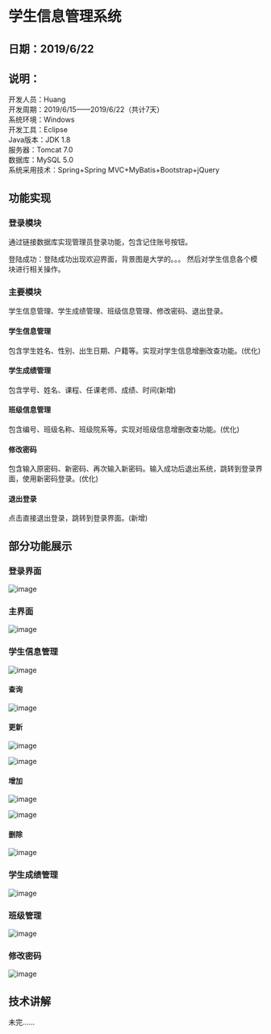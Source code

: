 
学生信息管理系统 
===============
日期：2019/6/22  
---------------
说明：  
---------------
开发人员：Huang  
开发周期：2019/6/15——2019/6/22（共计7天）  
系统环境：Windows  
开发工具：Eclipse  
Java版本：JDK 1.8  
服务器：Tomcat 7.0  
数据库：MySQL 5.0  
系统采用技术：Spring+Spring MVC+MyBatis+Bootstrap+jQuery  
  
## 功能实现 

### 登录模块
通过链接数据库实现管理员登录功能，包含记住账号按钮。

登陆成功：登陆成功出现欢迎界面，背景图是大学的。。。 然后对学生信息各个模块进行相关操作。

### 主要模块
学生信息管理、学生成绩管理、班级信息管理、修改密码、退出登录。  
#### 学生信息管理
包含学生姓名、性别、出生日期、户籍等。实现对学生信息增删改查功能。(优化)  
#### 学生成绩管理
包含学号、姓名、课程、任课老师、成绩、时间(新增)
#### 班级信息管理
包含编号、班级名称、班级院系等。实现对班级信息增删改查功能。(优化)  
#### 修改密码
包含输入原密码、新密码、再次输入新密码。输入成功后退出系统，跳转到登录界面，使用新密码登录。(优化)  
#### 退出登录
点击直接退出登录，跳转到登录界面。(新增)  

## 部分功能展示
### 登录界面

![image](https://github.com/huangyuanzhi1997/student-management/blob/master/images/stu01.png)

### 主界面

![image](https://github.com/huangyuanzhi1997/student-management/blob/master/images/stu02.png)

### 学生信息管理

![image](https://github.com/huangyuanzhi1997/student-management/blob/master/images/stu03.png)

#### 查询

![image](https://github.com/huangyuanzhi1997/student-management/blob/master/images/stu04.png)

#### 更新

![image](https://github.com/huangyuanzhi1997/student-management/blob/master/images/stu05.png)

![image](https://github.com/huangyuanzhi1997/student-management/blob/master/images/stu06.png)

#### 增加

![image](https://github.com/huangyuanzhi1997/student-management/blob/master/images/stu07.png)

![image](https://github.com/huangyuanzhi1997/student-management/blob/master/images/stu08.png)

#### 删除

![image](https://github.com/huangyuanzhi1997/student-management/blob/master/images/stu09.png)

### 学生成绩管理

![image](https://github.com/huangyuanzhi1997/student-management/blob/master/images/stu10.png)

### 班级管理

![image](https://github.com/huangyuanzhi1997/student-management/blob/master/images/stu11.png)

### 修改密码

![image](https://github.com/huangyuanzhi1997/student-management/blob/master/images/stu12.png)


## 技术讲解



未完……
















